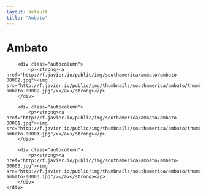 ```yaml
---
layout: default
title: "Ambato"
---
```


<h1 class="page" style="padding-left:0%;">Ambato</h1>
<div class="page">
    <div class="autowide">
        <div class="autocolumn">
        </div>

        <div class="autocolumn">
            <p><strong><a href="http://f.javier.io/public/img/southamerica/ambato/ambato-00002.jpg"><img src="http://f.javier.io/public/img/thumbnails/southamerica/ambato/thumbnail-ambato-00002.jpg"/></a></strong></p>
        </div>

        <div class="autocolumn">
            <p><strong><a href="http://f.javier.io/public/img/southamerica/ambato/ambato-00001.jpg"><img src="http://f.javier.io/public/img/thumbnails/southamerica/ambato/thumbnail-ambato-00001.jpg"/></a></strong></p>
        </div>

        <div class="autocolumn">
            <p><strong><a href="http://f.javier.io/public/img/southamerica/ambato/ambato-00003.jpg"><img src="http://f.javier.io/public/img/thumbnails/southamerica/ambato/thumbnail-ambato-00003.jpg"/></a></strong></p>
        </div>
    </div>
</div>
